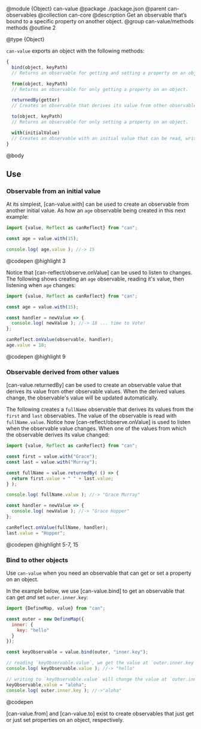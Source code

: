 @module {Object} can-value
@package ./package.json
@parent can-observables
@collection can-core
@description Get an observable that’s bound to a specific property on another object.
@group can-value/methods methods
@outline 2

@type {Object}

`can-value` exports an object with the following methods:

```js
{
  bind(object, keyPath)
  // Returns an observable for getting and setting a property on an object.

  from(object, keyPath)
  // Returns an observable for only getting a property on an object.

  returnedBy(getter)
  // Creates an observable that derives its value from other observable values.

  to(object, keyPath)
  // Returns an observable for only setting a property on an object.

  with(initialValue)
  // Creates an observable with an initial value that can be read, written, and observed.
}
```

@body

## Use

### Observable from an initial value

At its simplest, [can-value.with] can be used to
create an observable from another initial value.
As how an `age` observable being created in this next example:

```js
import {value, Reflect as canReflect} from "can";

const age = value.with(15);

console.log( age.value ); //-> 15
```
@codepen
@highlight 3

Notice that [can-reflect/observe.onValue] can be used
to listen to changes. The following shows creating an 
`age` observable, reading it's value, then listening when 
`age` changes:

```js
import {value, Reflect as canReflect} from "can";

const age = value.with(15);

const handler = newValue => {
  console.log( newValue ); //-> 18 ... time to Vote!
};

canReflect.onValue(observable, handler);
age.value = 18;

```
@codepen
@highlight 9

### Observable derived from other values

[can-value.returnedBy] can be used to create an
observable value that derives its value from other observable values. When the
derived values change, the observable's value will be updated automatically.

The following creates a `fullName` observable that derives its values from the
`first` and `last` observables. The value of the observable is read with `fullName.value`.
Notice how [can-reflect/observe.onValue] is used to listen when the observable value changes.
When one of the values from which the observable derives its value changed:

```js
import {value, Reflect as canReflect} from "can";

const first = value.with("Grace");
const last = value.with("Murray");

const fullName = value.returnedBy( () => {
  return first.value + " " + last.value;
} );

console.log( fullName.value ); //-> "Grace Murray"

const handler = newValue => {
  console.log( newValue ); //-> "Grace Hopper"
};

canReflect.onValue(fullName, handler);
last.value = "Hopper";

```
@codepen
@highlight 5-7, 15

### Bind to other objects

Use `can-value` when you need an observable that can get or set a property on an object.

In the example below, we use [can-value.bind] to get an observable that
can get _and_ set `outer.inner.key`:

```js
import {DefineMap, value} from "can";

const outer = new DefineMap({
  inner: {
    key: "hello"
  }
});

const keyObservable = value.bind(outer, "inner.key");

// reading `keyObservable.value`, we get the value at `outer.inner.key`
console.log( keyObservable.value ); //-> "hello"

// writing to `keyObservable.value` will change the value at `outer.inner.key`
keyObservable.value = "aloha";
console.log( outer.inner.key ); //->"aloha"
```
@codepen

[can-value.from] and [can-value.to] exist to create
observables that just get or just set properties on an object, respectively.
